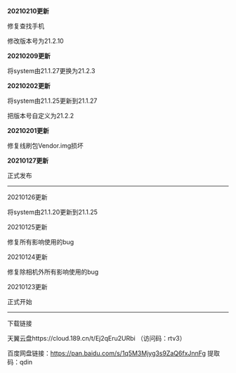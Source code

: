 **20210210更新**

修复查找手机

修改版本号为21.2.10

**20210209更新**

将system由21.1.27更换为21.2.3

**20210202更新**

将system由21.1.25更新到21.1.27

把版本号自定义为21.2.2

**20210201更新**

修复线刷包Vendor.img损坏

**20210127更新**

正式发布

***

20210126更新

将system由21.1.20更新到21.1.25

20210125更新

修复所有影响使用的bug

20210124更新

修复除相机外所有影响使用的bug

20210123更新

正式开始

***

下载链接

天翼云盘https://cloud.189.cn/t/Ej2qEru2URbi （访问码：rtv3）

百度网盘链接：https://pan.baidu.com/s/1q5M3Mjyg3s9ZaQ6fxJnnFg 提取码：qdin 

